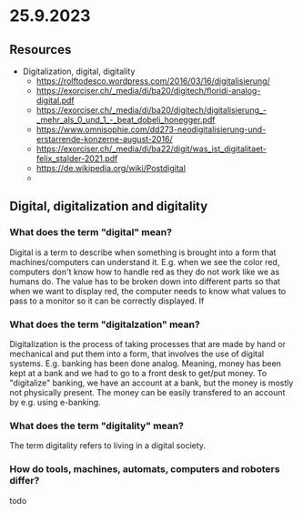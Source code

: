 # 25.9.2023

## Resources

- Digitalization, digital, digitality
  - https://rolftodesco.wordpress.com/2016/03/16/digitalisierung/
  - https://exorciser.ch/_media/di/ba20/digitech/floridi-analog-digital.pdf
  - https://exorciser.ch/_media/di/ba20/digitech/digitalisierung_-_mehr_als_0_und_1_-_beat_dobeli_honegger.pdf
  - https://www.omnisophie.com/dd273-neodigitalisierung-und-erstarrende-konzerne-august-2016/
  - https://exorciser.ch/_media/di/ba22/digit/was_ist_digitalitaet-felix_stalder-2021.pdf
  - https://de.wikipedia.org/wiki/Postdigital
  - 

## Digital, digitalization and digitality

### What does the term "digital" mean?

Digital is a term to describe when something is brought into a form that machines/computers can understand it. E.g. when we see the color red, computers don't know how to handle red as they do not work like we as humans do. The value has to be broken down into different parts so that when we want to display red, the computer needs to know what values to pass to a monitor so it can be correctly displayed.
If 

### What does the term "digitalzation" mean?

Digitalization is the process of taking processes that are made by hand or mechanical and put them into a form, that involves the use of digital systems. E.g. banking has been done analog. Meaning, money has been kept at a bank and we had to go to a front desk to get/put money. To "digitalize" banking, we have an account at a bank, but the money is mostly not physically present. The money can be easily transfered to an account by e.g. using e-banking. 

### What does the term "digitality" mean?

The term digitality refers to living in a digital society. 

### How do tools, machines, automats, computers and roboters differ?

todo